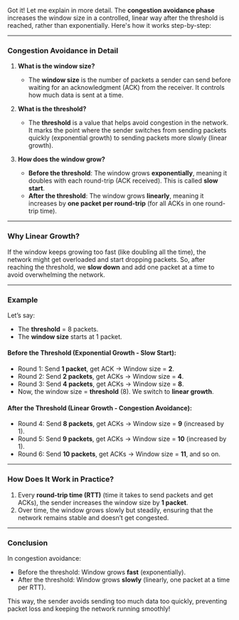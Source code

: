 Got it! Let me explain in more detail. The **congestion avoidance phase** increases the window size in a controlled, linear way after the threshold is reached, rather than exponentially. Here's how it works step-by-step:

---

### **Congestion Avoidance in Detail**

1. **What is the window size?**
   - The **window size** is the number of packets a sender can send before waiting for an acknowledgment (ACK) from the receiver. It controls how much data is sent at a time.

2. **What is the threshold?**
   - The **threshold** is a value that helps avoid congestion in the network. It marks the point where the sender switches from sending packets quickly (exponential growth) to sending packets more slowly (linear growth).

3. **How does the window grow?**
   - **Before the threshold**: The window grows **exponentially**, meaning it doubles with each round-trip (ACK received). This is called **slow start**.
   - **After the threshold**: The window grows **linearly**, meaning it increases by **one packet per round-trip** (for all ACKs in one round-trip time).

---

### **Why Linear Growth?**
If the window keeps growing too fast (like doubling all the time), the network might get overloaded and start dropping packets. So, after reaching the threshold, we **slow down** and add one packet at a time to avoid overwhelming the network.

---

### **Example**

Let’s say:
- The **threshold** = 8 packets.
- The **window size** starts at 1 packet.

#### **Before the Threshold (Exponential Growth - Slow Start):**
- Round 1: Send **1 packet**, get ACK → Window size = **2**.
- Round 2: Send **2 packets**, get ACKs → Window size = **4**.
- Round 3: Send **4 packets**, get ACKs → Window size = **8**.
- Now, the window size = **threshold** (8). We switch to **linear growth**.

#### **After the Threshold (Linear Growth - Congestion Avoidance):**
- Round 4: Send **8 packets**, get ACKs → Window size = **9** (increased by 1).
- Round 5: Send **9 packets**, get ACKs → Window size = **10** (increased by 1).
- Round 6: Send **10 packets**, get ACKs → Window size = **11**, and so on.

---

### **How Does It Work in Practice?**
1. Every **round-trip time (RTT)** (time it takes to send packets and get ACKs), the sender increases the window size by **1 packet**.
2. Over time, the window grows slowly but steadily, ensuring that the network remains stable and doesn’t get congested.

---

### **Conclusion**
In congestion avoidance:
- Before the threshold: Window grows **fast** (exponentially).
- After the threshold: Window grows **slowly** (linearly, one packet at a time per RTT).

This way, the sender avoids sending too much data too quickly, preventing packet loss and keeping the network running smoothly!
